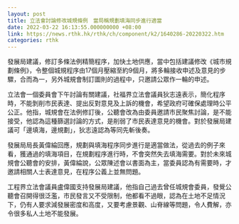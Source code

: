 ```yaml
---
layout: post
title: 立法會討論修改城規條例　當局稱規劃填海同步進行適當
date: 2022-03-22 16:13:55.000000000 +08:00
link: https://news.rthk.hk/rthk/ch/component/k2/1640286-20220322.htm
categories: rthk
---
```


發展局建議，修訂多條法例精簡程序，加快土地供應，當中包括建議修改《城市規劃條例》，令整個城規程序由17個月壓縮至約9個月，將多輪接收申述及意見的步驟，合而為一，另外城規會制訂圖則的過程中，只邀請公眾作一輪的申述。

立法會一個委員會下午討論有關建議，社福界立法會議員狄志遠表示，簡化程序時，不能剝削市民表達、提出反對意見及上訴的機會，希望政府可確保處理時公平公正。他指，城規會在法例修訂後，公聽會改為由委員邀請市民聚焦討論，是不能接受，他認為這種篩選討論的方式，是削弱了市民表達意見的機會。對於發展局建議可「邊填海，邊規劃」，狄志遠認為等同先斬後奏。

發展局局長黃偉綸回應，規劃與填海程序同步進行是適當做法，從過去的例子來看，獲通過的填海項目，在規劃程序進行時，不會突然失去填海需要。對於未來城規會公聽會的安排，黃偉綸說，公眾陳述會以書面為主，當委員認為有需要時，才邀請相關人士表達意見，在程序公義上並無問題。

工程界立法會議員盧偉國支持發展局建議，他指自己過去曾任城規會委員，發覺公聽會召開得很泛濫，市民發言又不受限制，他都看不過眼，認為在土地不足情況下，仍有人要求減發展密度和高度，又要考慮景觀、山脊線等問題，令人費解，亦令很多私人土地不能發展。
